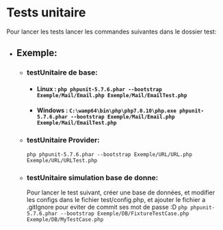 # Tests unitaire #

Pour lancer les tests  lancer les commandes suivantes dans le dossier test:
* ## Exemple:
	* ### testUnitaire de base:
		* #### Linux : ```php phpunit-5.7.6.phar --bootstrap Exemple/Mail/Email.php Exemple/Mail/EmailTest.php```
		* #### Windows : ```C:\wamp64\bin\php\php7.0.10\php.exe phpunit-5.7.6.phar --bootstrap Exemple/Mail/Email.php Exemple/Mail/EmailTest.php```
	* ### testUnitaire Provider:
		```php phpunit-5.7.6.phar --bootstrap Exemple/URL/URL.php Exemple/URL/URLTest.php```
	* ### testUnitaire simulation base de donne:
		Pour lancer le test suivant, créer une base de données, et modifier les configs dans le fichier test/config.php, et ajouter le fichier a .gitIgnore pour eviter de commit ses mot de passe :D
		```php phpunit-5.7.6.phar --bootstrap Exemple/DB/FixtureTestCase.php Exemple/DB/MyTestCase.php```
	

